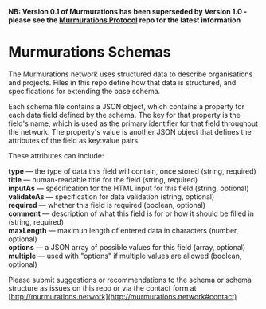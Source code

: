 **NB: Version 0.1 of Murmurations has been superseded by Version 1.0 - please see the [Murmurations Protocol](https://github.com/MurmurationsNetwork/MurmurationsProtocol) repo for the latest information**

# Murmurations Schemas

The Murmurations network uses structured data to describe organisations and projects. Files in this repo define how that data is structured, and specifications for extending the base schema. 

Each schema file contains a JSON object, which contains a property for each data field defined by the schema. The key for that property is the field's name, which is used as the primary identifier for that field throughout the network. The property's value is another JSON object that defines the attributes of the field as key:value pairs. 

These attributes can include:

**type** — the type of data this field will contain, once stored (string, required)  
**title** — human-readable title for the field (string, required)  
**inputAs** — specification for the HTML input for this field (string, optional)  
**validateAs** — specification for data validation (string, optional)  
**required** — whether this field is required (boolean, optional)  
**comment** — description of what this field is for or how it should be filled in (string, required)  
**maxLength** — maximun length of entered data in characters (number, optional)  
**options** — a JSON array of possible values for this field (array, optional)  
**multiple** — used with "options" if multiple values are allowed (boolean, optional)  

Please submit suggestions or recommendations to the schema or schema structure as issues on this repo or via the contact form at [http://murmurations.network](http://murmurations.network#contact)
